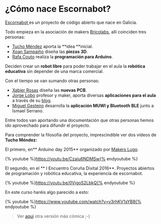 # ¿Cómo nace Escornabot?

[Escornabot ](http://escornabot.com/web/)es un proyecto de código abierto que nace en Galicia.

Todo empieza en la asociación de makers [Bricolabs](https://bricolabs.cc/), allí coinciden tres personas:

* [Tucho Méndez](https://twitter.com/procastino) aporta la **idea **inicial.
* [Xoan Sampaiño](https://twitter.com/xoan) diseña las **piezas 3D**.
* [Rafa Couto](https://twitter.com/caligari_pub) realiza la **programación para Arduino**.

Deciden crear un **robot libre** para poder trabajar en el aula la **robótica educativa** sin depender de una marca comercial.

Con el tiempo se van sumando otras personas:

* [Xabier Rosas](https://twitter.com/xdesig) diseña las **nuevas PCB**.
* [Jorge Lobo](https://twitter.com/lobo_tic) profesor y maker, aporta diversas **aplicaciones para el aula** a través de su [blog](http://www.lobotic.es/).
* [Miguel Gesteiro](https://github.com/mgesteiro) desarrolla la **aplicación MUWI y Bluetooth BLE** junto a Ismael Serrano.

Entre todos van aportando una documentación que otras personas hemos ido aprovechado para difundir el proyecto.

Para comprender la filosofía del proyecto, imprescindible ver dos vídeos de **Tucho Méndez:**

El primero, en** Arduino day 2015** organizado por [Makers Lugo](http://makerslugo.org/).

{% youtube %}https://youtu.be/Czaiu6NDMSw{% endyoutube %}

El segundo, en el ** I Encuentro Coruña Dixital 2016**. Proyectos abiertos de programación y robótica educativa, la experiencia de escornabot.

{% youtube %}https://youtu.be/0VigoS2LbkQ{% endyoutube %}

En este curso haréis algo parecido a esto:

{% youtube %}https://www.youtube.com/watch?v=v3rhKV1sYB8{% endyoutube %}

> Ver [aquí](http://bennyhillthis.com/?v=v3rhKV1sYB8) otra versión más cómica ;-)

